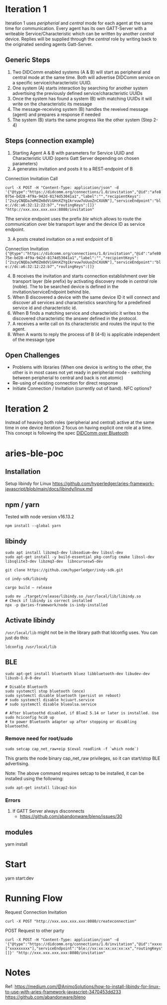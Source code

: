 

# Iteration 1
Iteration 1 uses *peripherial* and *central* mode for each agent at the same time for communication. Every agent has its own GATT-Server with a writeable Service/Characteristic which can be written by another *central* device. Replies will be supplied through the *central* role by writing back to the originated sending agents Gatt-Server.

## Generic Steps
1. Two DIDComm enabled systems (A & B) will start as peripheral and central mode at the same time. Both will advertise DIDComm service on a specific service/characteristic UUID.
2. One system (A) starts interaction by searching for another system advertising the previously defined service/characteristic UUIDs
3. Once the system has found a system (B) with matching UUIDs it will write on the characteristic its message
4. The message-receiving system (B) handles the reveived message (agent) and prepares a response if needed
5. The system (B) starts the same progress like the other system (Step 2-4)

## Steps (connection example)
1. Starting Agent A & B with parameters for Service UUID and Characteristic UUID (opens Gatt Server depending on chosen parameters)
2. A generates invitation and posts it to a REST-endpoint of B

Connection Invitation Call

```curl -X POST -H "Content-Type: application/json" -d '{"@type":"https://didcomm.org/connections/1.0/invitation","@id":"afe8075e-bd28-4f9a-942d-8174d53041a1","label":"","recipientKeys":["2szyCNQDaJeMdZm8dViGHnXZYg1krvuw7oUuoZnCXUUN"],"serviceEndpoint":"ble://dc:a6:32:12:22:b7","routingKeys":[]}' "http://xxx.xxx.xxx.xxx:8080/invitation"```

Tthe service endpoint uses the prefix *ble* which allows to route the communication over ble transport layer and the device ID as service endpoint.

3. A posts created invitation on a rest endpoint of B

Connection Invitation
```{"@type":"https://didcomm.org/connections/1.0/invitation","@id":"afe8075e-bd28-4f9a-942d-8174d53041a1","label":"","recipientKeys":["2szyCNQDaJeMdZm8dViGHnXZYg1krvuw7oUuoZnCXUUN"],"serviceEndpoint":"ble://dc:a6:32:12:22:b7","routingKeys":[]}```

4. B receives the invitation and starts connection establishment over ble transport layer (ble prefix) by activating discovery mode in *central* role (noble). The to be searched device is defined in the invitation/serviceEndpoint behind ble.
5. When B discovered a device with the same device ID it will connect and discover all services and characteristics searching for a predefined service id and characteristic id.
6. When B finds a matching service and characteristic it writes to the discovered characteristic the answer defined in the protocol.
7. A receives a write call on its characteristic and routes the input to the agent.
8. When A wants to reply the process of B (4-6) is applicable independent of the message type

## Open Challenges
- Problems with libraries (When one device is writing to the other, the other is in most cases not yet ready in peripherial mode - switching between peripherial to central and back is not atomic)
- Re-using of existing connection for direct response
- Initiate Connection / Invitation (currently out of band). NFC options?

# Iteration 2
Instead of heaving both roles (peripherial and central) active at the same time in one device iteration 2 focus on having explicit one role at a time. This concept is following the spec [DIDComm over Bluetooth
](https://github.com/decentralized-identity/didcomm-bluetooth/blob/main/spec.md)


# aries-ble-poc
## Installation
Setup libindy for Linux
https://github.com/hyperledger/aries-framework-javascript/blob/main/docs/libindy/linux.md

## npm / yarn
Tested with node version v16.13.2

```bash=
npm install --global yarn
```
##  libindy
```bash=
sudo apt install libzmq3-dev libsodium-dev libssl-dev
sudo apt-get install -y build-essential pkg-config cmake libssl-dev libsqlite3-dev libzmq3-dev  libncursesw5-dev

git clone https://github.com/hyperledger/indy-sdk.git

​cd indy-sdk/libindy

cargo build — release

sudo mv ./target/release/libindy.so /usr/local/lib/libindy.so
# Check if libindy is correct installed
npx -p @aries-framework/node is-indy-installed
```
## Activate libindy
`/usr/local/lib` might not be in the library path that ldconfig uses. You can just do this:
```bash=
ldconfig /usr/local/lib
```

## BLE
```bash=
sudo apt-get install bluetooth bluez libbluetooth-dev libudev-dev libusb-1.0-0-dev

# Disable Bluetooth
sudo systemctl stop bluetooth (once)
sudo systemctl disable bluetooth (persist on reboot)
# sudo systemctl disable hciuart.service
# sudo systemctl disable bluealsa.service

# After bluetoothd disabled, if BlueZ 5.14 or later is installed. Use
sudo hciconfig hci0 up
# to power Bluetooth adapter up after stopping or disabling bluetoothd.

```

### Remove need for root/sudo
```bash=
sudo setcap cap_net_raw+eip $(eval readlink -f `which node`)
```
This grants the node binary cap_net_raw privileges, so it can start/stop BLE advertising.

Note: The above command requires setcap to be installed, it can be installed using the following:
```bash=
sudo apt-get install libcap2-bin
```

### Errors
1. If GATT Server always disconnects
   - https://github.com/abandonware/bleno/issues/30

## modules
yarn install

# Start
yarn start:dev

# Running Flow
Request Connection Invitation
```bash=
curl -X POST "http://xxx.xxx.xxx.xxx:8080/createconnection"
```
POST Request to other party
```bash=
curl -X POST -H "Content-Type: application/json" -d '{"@type":"https://didcomm.org/connections/1.0/invitation","@id":"xxxxx","label":"","recipientKeys":["xxxxxxxxx"],"serviceEndpoint":"ble://xx:xx:xx:xx:xx:xx","routingKeys":[]}' "http://xxx.xxx.xxx.xxx:8080/invitation"
```

# Notes
Ref:
https://medium.com/@AnimoSolutions/how-to-install-libindy-for-linux-to-use-with-aries-framework-javascript-3470453dd233
https://github.com/abandonware/bleno